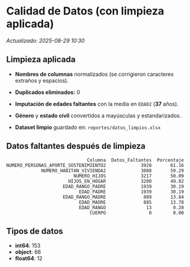 # Calidad de Datos (con limpieza aplicada)

_Actualizado: 2025-08-29 10:30_



## Limpieza aplicada

- **Nombres de columnas** normalizados (se corrigieron caracteres extraños y espacios).

- **Duplicados eliminados:** 0

- **Imputación de edades faltantes** con la media en `EDAD2` (**37** años).

- **Género** y **estado civil** convertidos a mayúsculas y estandarizados.

- **Dataset limpio** guardado en: `reportes/datos_limpios.xlsx`



## Datos faltantes después de limpieza

```
                              Columna  Datos_Faltantes  Porcentaje
NUMERO_PERSONAS_APORTE_SOSTENIMIENTO2             3928       61.16
             NUMERO_HABITAN_VIVIENDA2             3808       59.29
                         NUMERO_HIJOS             3217       50.09
                       HIJOS_EN_HOGAR             3200       49.82
                     EDAD_RANGO_PADRE             1939       30.19
                           EDAD_PADRE             1939       30.19
                     EDAD_RANGO_MADRE              889       13.84
                           EDAD_MADRE              885       13.78
                           EDAD_RANGO               13        0.20
                               CUERPO                0        0.00
```



## Tipos de datos

- **int64**: 153
- **object**: 66
- **float64**: 12